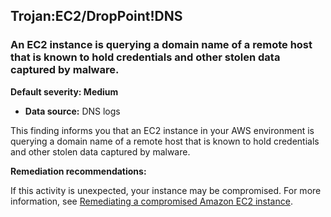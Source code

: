 Trojan:EC2/DropPoint!DNS
------------------------


### An EC2 instance is querying a domain name of a remote host that is known to hold credentials and other stolen data captured by malware.


**Default severity: Medium**


 * **Data source:** DNS logs

This finding informs you that an EC2 instance in your AWS environment is querying a domain name of a remote host that is known to hold credentials and other stolen data captured by malware.


**Remediation recommendations:**


If this activity is unexpected, your instance may be compromised. For more information, see [Remediating a compromised Amazon EC2 instance](https://docs.aws.amazon.com/guardduty/latest/ug/guardduty_remediate.html#compromised-ec2).

